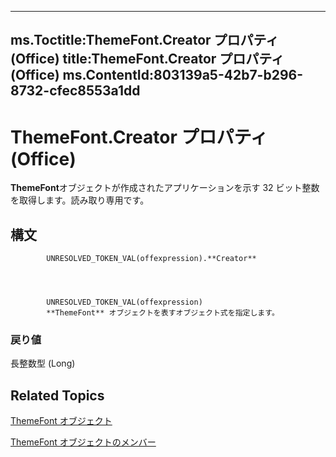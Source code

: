 

---
ms.Toctitle:ThemeFont.Creator プロパティ (Office)
title:ThemeFont.Creator プロパティ (Office)
ms.ContentId:803139a5-42b7-b296-8732-cfec8553a1dd
---
# ThemeFont.Creator プロパティ (Office)




**ThemeFont**オブジェクトが作成されたアプリケーションを示す 32 ビット整数を取得します。読み取り専用です。

## 構文

            UNRESOLVED_TOKEN_VAL(offexpression).**Creator**




            UNRESOLVED_TOKEN_VAL(offexpression)
            **ThemeFont** オブジェクトを表すオブジェクト式を指定します。

### 戻り値
長整数型 (Long)





## Related Topics

[ThemeFont オブジェクト](1a9f1365-c392-3d04-74db-333ac111114a.md)

[ThemeFont オブジェクトのメンバー](29f19d99-b33b-4f31-0a37-7665d7ef828b.md)





